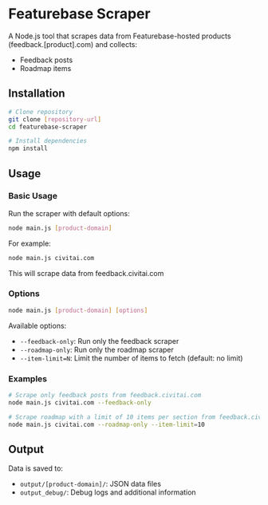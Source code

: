 # Featurebase Scraper

A Node.js tool that scrapes data from Featurebase-hosted products (feedback.[product].com) and collects:
- Feedback posts
- Roadmap items

## Installation

```bash
# Clone repository
git clone [repository-url]
cd featurebase-scraper

# Install dependencies
npm install
```

## Usage

### Basic Usage

Run the scraper with default options:

```bash
node main.js [product-domain]
```

For example:
```bash
node main.js civitai.com
```
This will scrape data from feedback.civitai.com

### Options

```bash
node main.js [product-domain] [options]
```

Available options:
- `--feedback-only`: Run only the feedback scraper
- `--roadmap-only`: Run only the roadmap scraper
- `--item-limit=N`: Limit the number of items to fetch (default: no limit)

### Examples

```bash
# Scrape only feedback posts from feedback.civitai.com
node main.js civitai.com --feedback-only

# Scrape roadmap with a limit of 10 items per section from feedback.civitai.com
node main.js civitai.com --roadmap-only --item-limit=10
```

## Output

Data is saved to:
- `output/[product-domain]/`: JSON data files
- `output_debug/`: Debug logs and additional information 
